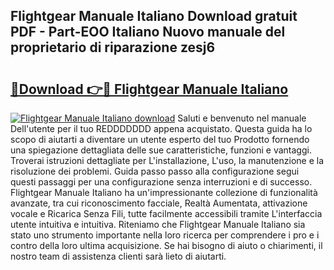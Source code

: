 ## Flightgear Manuale Italiano Download gratuit PDF - Part-EOO Italiano Nuovo manuale del proprietario di riparazione zesj6

# <h2><a href="http://df9o5z.blite.top/?on=Flightgear+Manuale+Italiano">🔗Download 👉🔴 Flightgear Manuale Italiano</a></h2>

[![Flightgear Manuale Italiano download](https://i.imgur.com/lujVjoI.png)](http://df9o5z.blite.top/?on=Flightgear+Manuale+Italiano)
Saluti e benvenuto nel manuale Dell'utente per il tuo REDDDDDDD appena acquistato. Questa guida ha lo scopo di aiutarti a diventare un utente esperto del tuo Prodotto fornendo una spiegazione dettagliata delle sue caratteristiche, funzioni e vantaggi. Troverai istruzioni dettagliate per L'installazione, L'uso, la manutenzione e la risoluzione dei problemi. Guida passo passo alla configurazione segui questi passaggi per una configurazione senza interruzioni e di successo. Flightgear Manuale Italiano ha un'impressionante collezione di funzionalità avanzate, tra cui riconoscimento facciale, Realtà Aumentata, attivazione vocale e Ricarica Senza Fili, tutte facilmente accessibili tramite L'interfaccia utente intuitiva e intuitiva. Riteniamo che Flightgear Manuale Italiano sia stato uno strumento importante nella loro ricerca per comprendere i pro e i contro della loro ultima acquisizione. Se hai bisogno di aiuto o chiarimenti, il nostro team di assistenza clienti sarà lieto di aiutarti.
